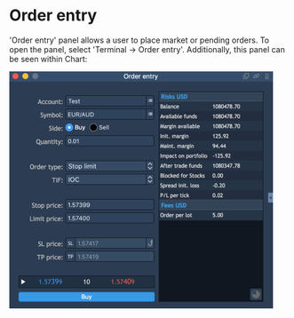 # Order entry

'Order entry' panel allows a user to place market or pending orders. To open the panel, select 'Terminal -&gt; Order entry'. Additionally, this panel can be seen within Chart:

![](../../.gitbook/assets/oe-for-doc.png)



